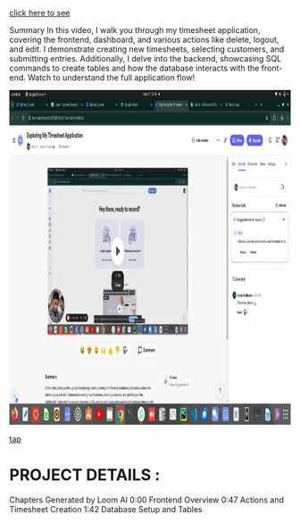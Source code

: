  
  [click here to see ](https://www.loom.com/share/a9787cdd14524575ae62fe21efedb3cd)    

  Summary
In this video, I walk you through my timesheet application, covering the frontend, dashboard, and various actions like delete, logout, and edit. I demonstrate creating new timesheets, selecting customers, and submitting entries. Additionally, I delve into the backend, showcasing SQL commands to create tables and how the database interacts with the front-end. Watch to understand the full application flow!

  <img src="frontend/images/loomTimesheet.png" alt="Description of Image" width="1000" height="600">

[tap ](https://www.loom.com/share/a9787cdd14524575ae62fe21efedb3cd)

# PROJECT DETAILS :

Chapters
Generated by Loom AI
0:00
Frontend Overview
0:47
Actions and Timesheet Creation
1:42
Database Setup and Tables

































































































































   <!-- for better view click image to enlarge >>..>>
 
  
  <img src="frontend/images/projectpaje1.png" alt="Description of Image" width="700" height="200">
  
  
  <img src="frontend/images/projectpage3.png" alt="Description of Image" width="700" height="200">
  
  <img src="frontend/images/projectpage2.png" alt="Description of Image" width="700" height="200"> 
  [https://drive.google.com/drive/home] -->